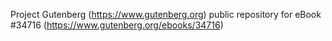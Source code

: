 Project Gutenberg (https://www.gutenberg.org) public repository for eBook #34716 (https://www.gutenberg.org/ebooks/34716)

